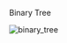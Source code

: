 Binary Tree


![binary_tree](https://github.com/user-attachments/assets/dfe7b646-1493-4a9c-9b07-110c12274b30)
